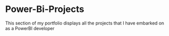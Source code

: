 # Power-Bi-Projects
This section of my portfolio displays all the projects that I have embarked on as a PowerBI developer
